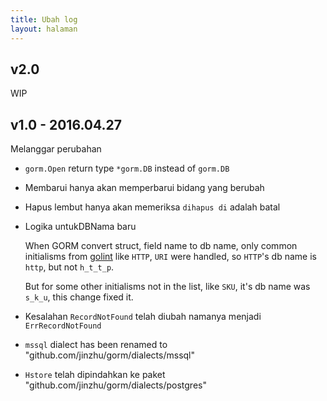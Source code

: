 ```yaml
---
title: Ubah log
layout: halaman
---
```

## v2.0

WIP

## v1.0 - 2016.04.27

Melanggar perubahan

* `gorm.Open` return type `*gorm.DB` instead of `gorm.DB`

* Membarui hanya akan memperbarui bidang yang berubah

* Hapus lembut hanya akan memeriksa ` dihapus di ` adalah batal

* Logika untukDBNama baru
    
    When GORM convert struct, field name to db name, only common initialisms from [golint](https://github.com/golang/lint/blob/master/lint.go#L702) like `HTTP`, `URI` were handled, so `HTTP`'s db name is `http`, but not `h_t_t_p`.
    
    But for some other initialisms not in the list, like `SKU`, it's db name was `s_k_u`, this change fixed it.

* Kesalahan `RecordNotFound` telah diubah namanya menjadi `ErrRecordNotFound`

* `mssql` dialect has been renamed to "github.com/jinzhu/gorm/dialects/mssql"

* `Hstore` telah dipindahkan ke paket "github.com/jinzhu/gorm/dialects/postgres"